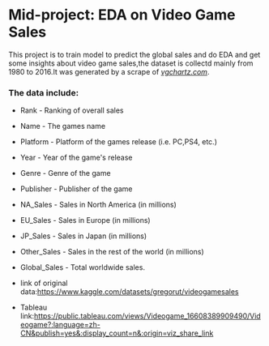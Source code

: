 # Mid-project: EDA on Video Game Sales 
This project is to train model to predict the global sales and do EDA and get some insights about video game sales,the dataset is collectd mainly from 1980 to 2016.It was generated by a scrape of *[vgchartz.com](https://www.vgchartz.com/)*.

### The data include:
* Rank - Ranking of overall sales
* Name - The games name
* Platform - Platform of the games release (i.e. PC,PS4, etc.)
* Year - Year of the game's release
* Genre - Genre of the game
* Publisher - Publisher of the game
* NA_Sales - Sales in North America (in millions)
* EU_Sales - Sales in Europe (in millions)
* JP_Sales - Sales in Japan (in millions)
* Other_Sales - Sales in the rest of the world (in millions)
* Global_Sales - Total worldwide sales.

* link of original data:https://www.kaggle.com/datasets/gregorut/videogamesales
* Tableau link:https://public.tableau.com/views/Videogame_16608389909490/Videogame?:language=zh-CN&publish=yes&:display_count=n&:origin=viz_share_link